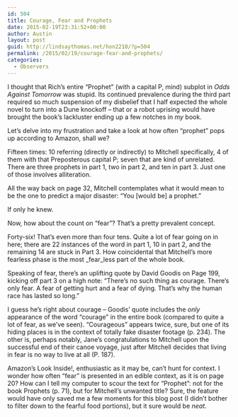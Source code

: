 ```yaml
---
id: 504
title: Courage, Fear and Prophets
date: 2015-02-19T23:31:52+00:00
author: Austin
layout: post
guid: http://lindsaythomas.net/hon2210/?p=504
permalink: /2015/02/19/courage-fear-and-prophets/
categories:
  - Observers
---
```

I thought that Rich&#8217;s entire &#8220;Prophet&#8221; (with a capital P, mind) subplot in _Odds Against Tomorrow_ was stupid. Its continued prevalence during the third part required so much suspension of my disbelief that I half expected the whole novel to turn into a Dune knockoff – that or a robot uprising would have brought the book&#8217;s lackluster ending up a few notches in _my_ book.

Let&#8217;s delve into my frustration and take a look at how often &#8220;prophet&#8221; pops up according to Amazon, shall we?

Fifteen times: 10 referring (directly or indirectly) to Mitchell specifically, 4 of them with that Preposterous capital P; seven that are kind of unrelated. There are three prophets in part 1, two in part 2, and ten in part 3. Just one of those involves alliteration.

All the way back on page 32, Mitchell contemplates what it would mean to be the one to predict a major disaster: &#8220;You [would be] a prophet.&#8221;

If only he knew.

Now, how about the count on &#8220;fear&#8221;? That&#8217;s a pretty prevalent concept.

Forty-six! That&#8217;s even more than four tens. Quite a lot of fear going on in here; there are 22 instances of the word in part 1, 10 in part 2, and the remaining 14 are stuck in Part 3. How coincidental that Mitchell&#8217;s more fearless phase is the most _fear_less part of the whole book.

Speaking of fear, there&#8217;s an uplifting quote by David Goodis on Page 199, kicking off part 3 on a high note: &#8220;There&#8217;s no such thing as courage. There&#8217;s only fear. A fear of getting hurt and a fear of dying. That&#8217;s why the human race has lasted so long.&#8221;

I guess he&#8217;s right about courage – Goodis&#8217; quote includes the _only_ appearance of the word &#8220;courage&#8221; in the entire book (compared to quite a lot of fear, as we&#8217;ve seen). &#8220;Courageous&#8221; appears twice, sure, but one of its hiding places is in the context of totally fake disaster footage (p. 234). The other is, perhaps notably, Jane&#8217;s congratulations to Mitchell upon the successful end of their canoe voyage, just after Mitchell decides that living in fear is no way to live at all (P. 187).

Amazon&#8217;s Look Inside!, enthusiastic as it may be, can&#8217;t hunt for context. I wonder how often &#8220;fear&#8221; is presented in an edible context, as it is on page 20? How can I tell my computer to scour the text for &#8220;Prophet&#8221;: not for the book Prophets (p. 71), but for Mitchell&#8217;s unwanted title? Sure, the feature would have only saved me a few moments for this blog post (I didn&#8217;t bother to filter down to the fearful food portions), but it sure would be _neat._